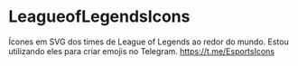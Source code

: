 # LeagueofLegendsIcons
Ícones em SVG dos times de League of Legends ao redor do mundo. Estou utilizando eles para criar emojis no Telegram.
https://t.me/EsportsIcons

